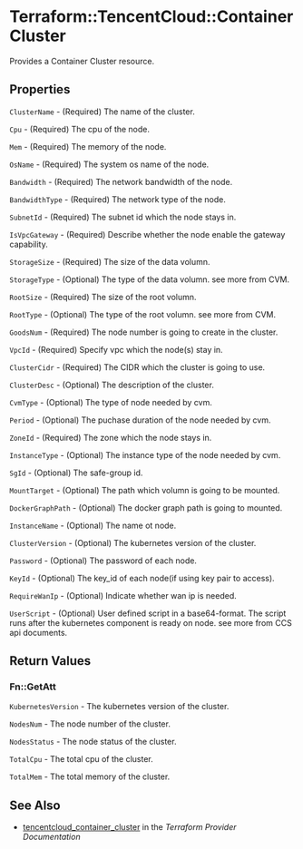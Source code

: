 # Terraform::TencentCloud::ContainerCluster

Provides a Container Cluster resource.

## Properties

`ClusterName` - (Required) The name of the cluster.

`Cpu` - (Required) The cpu of the node.

`Mem` - (Required) The memory of the node.

`OsName` - (Required) The system os name of the node.

`Bandwidth` - (Required) The network bandwidth of the node.

`BandwidthType` - (Required) The network type of the node.

`SubnetId` - (Required) The subnet id which the node stays in.

`IsVpcGateway` - (Required) Describe whether the node enable the gateway capability.

`StorageSize` - (Required) The size of the data volumn.

`StorageType` - (Optional) The type of the data volumn. see more from CVM.

`RootSize` - (Required) The size of the root volumn.

`RootType` - (Optional) The type of the root volumn. see more from CVM.

`GoodsNum` - (Required) The node number is going to create in the cluster.

`VpcId` - (Required) Specify vpc which the node(s) stay in.

`ClusterCidr` - (Required) The CIDR which the cluster is going to use.

`ClusterDesc` - (Optional) The description of the cluster.

`CvmType` - (Optional) The type of node needed by cvm.

`Period` - (Optional) The puchase duration of the node needed by cvm.

`ZoneId` - (Required) The zone which the node stays in.

`InstanceType` - (Optional) The instance type of the node needed by cvm.

`SgId` - (Optional) The safe-group id.

`MountTarget` - (Optional) The path which volumn is going to be mounted.

`DockerGraphPath` - (Optional) The docker graph path is going to mounted.

`InstanceName` - (Optional) The name ot node.

`ClusterVersion` - (Optional) The kubernetes version of the cluster.

`Password` - (Optional) The password of each node.

`KeyId` - (Optional) The key_id of each node(if using key pair to access).

`RequireWanIp` - (Optional) Indicate whether wan ip is needed.

`UserScript` - (Optional) User defined script in a base64-format. The script runs after the kubernetes component is ready on node. see more from CCS api documents.


## Return Values

### Fn::GetAtt

`KubernetesVersion` - The kubernetes version of the cluster.

`NodesNum` - The node number of the cluster.

`NodesStatus` - The node status of the cluster.

`TotalCpu` - The total cpu of the cluster.

`TotalMem` - The total memory of the cluster.

## See Also

* [tencentcloud_container_cluster](https://www.terraform.io/docs/providers/tencentcloud/r/container_cluster.html) in the _Terraform Provider Documentation_